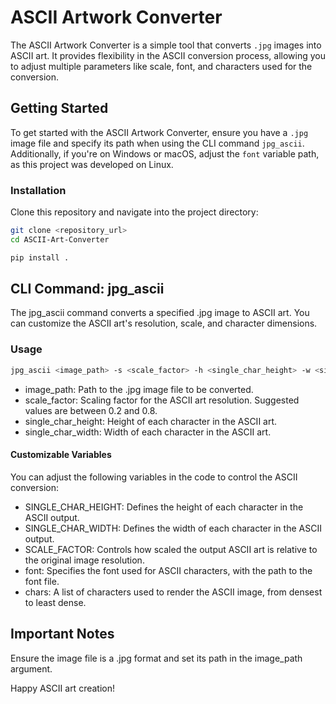 # ASCII Artwork Converter

The ASCII Artwork Converter is a simple tool that converts `.jpg` images into ASCII art. It provides flexibility in the ASCII conversion process, allowing you to adjust multiple parameters like scale, font, and characters used for the conversion.

## Getting Started

To get started with the ASCII Artwork Converter, ensure you have a `.jpg` image file and specify its path when using the CLI command `jpg_ascii`. Additionally, if you're on Windows or macOS, adjust the `font` variable path, as this project was developed on Linux.

### Installation

Clone this repository and navigate into the project directory:

```bash
git clone <repository_url>
cd ASCII-Art-Converter
```

```bash
pip install .
```

## CLI Command: jpg_ascii
The jpg_ascii command converts a specified .jpg image to ASCII art. You can customize the ASCII art's resolution, scale, and character dimensions.

### Usage
```bash
jpg_ascii <image_path> -s <scale_factor> -h <single_char_height> -w <single_char_width>
```
- image_path: Path to the .jpg image file to be converted.
- scale_factor: Scaling factor for the ASCII art resolution. Suggested values are between 0.2 and 0.8.
- single_char_height: Height of each character in the ASCII art.
- single_char_width: Width of each character in the ASCII art.

#### Customizable Variables
You can adjust the following variables in the code to control the ASCII conversion:

- SINGLE_CHAR_HEIGHT: Defines the height of each character in the ASCII output.
- SINGLE_CHAR_WIDTH: Defines the width of each character in the ASCII output.
- SCALE_FACTOR: Controls how scaled the output ASCII art is relative to the original image resolution.
- font: Specifies the font used for ASCII characters, with the path to the font file.
- chars: A list of characters used to render the ASCII image, from densest to least dense.

## Important Notes
Ensure the image file is a .jpg format and set its path in the image_path argument.

Happy ASCII art creation!
